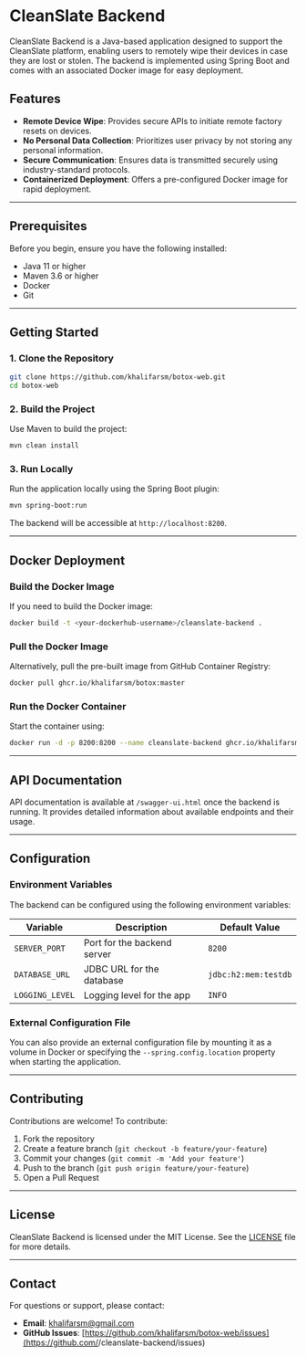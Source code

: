 # CleanSlate Backend

CleanSlate Backend is a Java-based application designed to support the CleanSlate platform, enabling users to remotely wipe their devices in case they are lost or stolen. The backend is implemented using Spring Boot and comes with an associated Docker image for easy deployment.

## Features

- **Remote Device Wipe**: Provides secure APIs to initiate remote factory resets on devices.
- **No Personal Data Collection**: Prioritizes user privacy by not storing any personal information.
- **Secure Communication**: Ensures data is transmitted securely using industry-standard protocols.
- **Containerized Deployment**: Offers a pre-configured Docker image for rapid deployment.

---

## Prerequisites

Before you begin, ensure you have the following installed:

- Java 11 or higher
- Maven 3.6 or higher
- Docker
- Git

---

## Getting Started

### 1. Clone the Repository
```bash
git clone https://github.com/khalifarsm/botox-web.git
cd botox-web
```

### 2. Build the Project

Use Maven to build the project:
```bash
mvn clean install
```

### 3. Run Locally

Run the application locally using the Spring Boot plugin:
```bash
mvn spring-boot:run
```

The backend will be accessible at `http://localhost:8200`.

---

## Docker Deployment

### Build the Docker Image

If you need to build the Docker image:
```bash
docker build -t <your-dockerhub-username>/cleanslate-backend .
```

### Pull the Docker Image

Alternatively, pull the pre-built image from GitHub Container Registry:
```bash
docker pull ghcr.io/khalifarsm/botox:master
```

### Run the Docker Container

Start the container using:
```bash
docker run -d -p 8200:8200 --name cleanslate-backend ghcr.io/khalifarsm/botox:master
```

---

## API Documentation

API documentation is available at `/swagger-ui.html` once the backend is running. It provides detailed information about available endpoints and their usage.

---

## Configuration

### Environment Variables

The backend can be configured using the following environment variables:

| Variable              | Description                  | Default Value        |
|-----------------------|------------------------------|----------------------|
| `SERVER_PORT`         | Port for the backend server | `8200`               |
| `DATABASE_URL`        | JDBC URL for the database   | `jdbc:h2:mem:testdb` |
| `LOGGING_LEVEL`       | Logging level for the app   | `INFO`               |

### External Configuration File

You can also provide an external configuration file by mounting it as a volume in Docker or specifying the `--spring.config.location` property when starting the application.

---

## Contributing

Contributions are welcome! To contribute:

1. Fork the repository
2. Create a feature branch (`git checkout -b feature/your-feature`)
3. Commit your changes (`git commit -m 'Add your feature'`)
4. Push to the branch (`git push origin feature/your-feature`)
5. Open a Pull Request

---

## License

CleanSlate Backend is licensed under the MIT License. See the [LICENSE](LICENSE) file for more details.

---

## Contact

For questions or support, please contact:

- **Email**: khalifarsm@gmail.com
- **GitHub Issues**: [https://github.com/khalifarsm/botox-web/issues](https://github.com/<your-username>/cleanslate-backend/issues)

